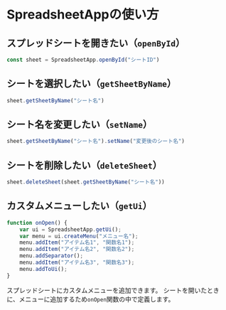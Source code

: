 # SpreadsheetAppの使い方

## スプレッドシートを開きたい（``openById``）

```js
const sheet = SpreadsheetApp.openById("シートID")
```

## シートを選択したい（``getSheetByName``）

```js
sheet.getSheetByName("シート名")
```

## シート名を変更したい（``setName``）

```js
sheet.getSheetByName("シート名").setName("変更後のシート名")
```

## シートを削除したい（``deleteSheet``）

```js
sheet.deleteSheet(sheet.getSheetByName("シート名"))
```

## カスタムメニューしたい（``getUi``）

```js
function onOpen() {
    var ui = SpreadsheetApp.getUi();
    var menu = ui.createMenu("メニュー名");
    menu.addItem("アイテム名1", "関数名1");
    menu.addItem("アイテム名2", "関数名2");
    menu.addSeparator();
    menu.addItem("アイテム名3", "関数名3");
    menu.addToUi();
}
```

スプレッドシートにカスタムメニューを追加できます。
シートを開いたときに、メニューに追加するため``onOpen``関数の中で定義します。
